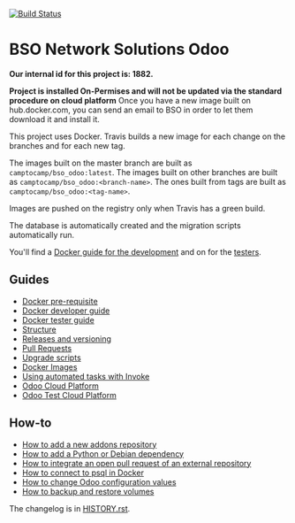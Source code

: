 [![Build Status](https://travis-ci.com/camptocamp/bso_odoo.svg?token=3A3ZhwttEcmdqp7JzQb7&branch=master)](https://travis-ci.com/camptocamp/bso_odoo)

# BSO Network Solutions Odoo

**Our internal id for this project is: 1882.**

**Project is installed On-Permises and will not be updated via the
standard procedure on cloud platform**
Once you have a new image built on hub.docker.com, you can send an email
to BSO in order to let them download it and install it.

This project uses Docker.
Travis builds a new image for each change on the branches and for each new tag.

The images built on the master branch are built as `camptocamp/bso_odoo:latest`.
The images built on other branches are built as `camptocamp/bso_odoo:<branch-name>`.
The ones built from tags are built as `camptocamp/bso_odoo:<tag-name>`.

Images are pushed on the registry only when Travis has a green build.

The database is automatically created and the migration scripts
automatically run.

You'll find a [Docker guide for the development](./docs/docker-dev.md) and on for the [testers](./docs/docker-test.md).

## Guides

* [Docker pre-requisite](./docs/prerequisites.md)
* [Docker developer guide](./docs/docker-dev.md)
* [Docker tester guide](./docs/docker-test.md)
* [Structure](./docs/structure.md)
* [Releases and versioning](./docs/releases.md)
* [Pull Requests](./docs/pull-requests.md)
* [Upgrade scripts](./docs/upgrade-scripts.md)
* [Docker Images](./docs/docker-images.md)
* [Using automated tasks with Invoke](./docs/invoke.md)
* [Odoo Cloud Platform](./docs/odoo-cloud-platform.md)
* [Odoo Test Cloud Platform](./docs/odoo-test-cloud-platform.md)

## How-to

* [How to add a new addons repository](./docs/how-to-add-repo.md)
* [How to add a Python or Debian dependency](./docs/how-to-add-dependency.md)
* [How to integrate an open pull request of an external repository](./docs/how-to-integrate-pull-request.md)
* [How to connect to psql in Docker](./docs/how-to-connect-to-docker-psql.md)
* [How to change Odoo configuration values](./docs/how-to-set-odoo-configuration-values.md)
* [How to backup and restore volumes](./docs/how-to-backup-and-restore-volumes.md)

The changelog is in [HISTORY.rst](HISTORY.rst).
